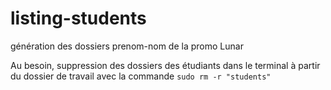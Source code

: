# listing-students
génération des dossiers prenom-nom de la promo Lunar

Au besoin, suppression des dossiers des étudiants dans le terminal à partir du dossier de travail avec la commande `sudo rm -r "students"`
